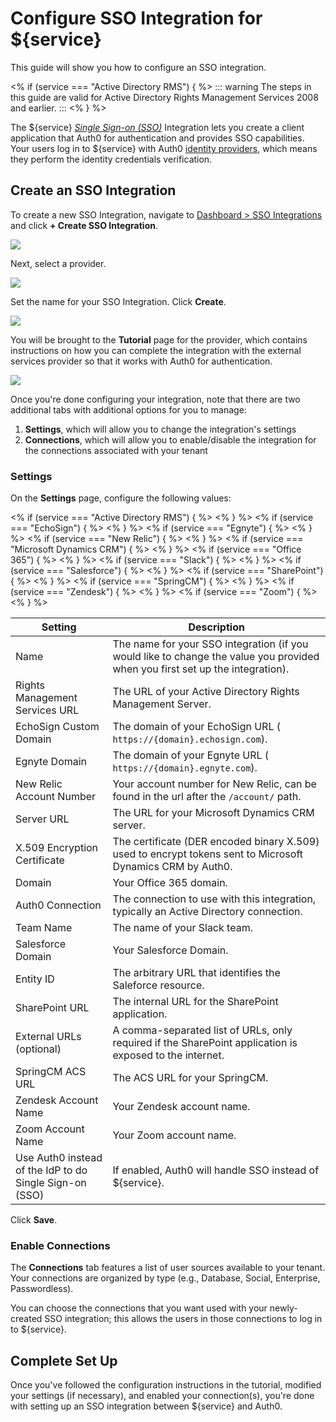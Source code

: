 # Configure SSO Integration for ${service}

This guide will show you how to configure an SSO integration.

<% if (service === "Active Directory RMS") { %>
::: warning
The steps in this guide are valid for Active Directory Rights Management Services 2008 and earlier.
:::
<% } %>

The ${service} <dfn data-key="single-sign-on">[Single Sign-on (SSO)](/sso)</dfn> Integration lets you create a client application that Auth0 for authentication and provides SSO capabilities. Your users log in to ${service} with Auth0 [identity providers](/identityproviders), which means they perform the identity credentials verification.

## Create an SSO Integration

To create a new SSO Integration, navigate to [Dashboard > SSO Integrations](https://manage.auth0.com/#/externalapps) and click **+ Create SSO Integration**.

![](/media/articles/sso/integrations/new.png)

Next, select a provider.

![](/media/articles/sso/integrations/options.png)

Set the name for your SSO Integration. Click **Create**.

![](/media/articles/sso/integrations/name.png)

You will be brought to the **Tutorial** page for the provider, which contains instructions on how you can complete the integration with the external services provider so that it works with Auth0 for authentication. 

![](/media/articles/sso/integrations/${img}.png)

Once you're done configuring your integration, note that there are two additional tabs with additional options for you to manage:

1. **Settings**, which will allow you to change the integration's settings
2. **Connections**, which will allow you to enable/disable the integration for the connections associated with your tenant

### Settings

On the **Settings** page, configure the following values:

<table class="table">
    <thead>
        <tr>
            <th><strong>Setting</strong></th>
            <th><strong>Description</strong></th>
        </tr>
    </thead>
    <tbody>
        <tr>
            <td>Name</td>
            <td>The name for your SSO integration (if you would like to change the value you provided when you first set up the integration).</td>
        </tr>
        <% if (service === "Active Directory RMS") { %>
        <tr>
           <td>Rights Management Services URL</td>
            <td>The URL of your Active Directory Rights Management Server.</td>
        </tr>
        <% } %>
        <% if (service === "EchoSign") { %>
        <tr>
            <td>EchoSign Custom Domain</td>
            <td>The domain of your EchoSign URL (<code> https://{domain}.echosign.com</code>).</td>
        </tr>
        <% } %>
        <% if (service === "Egnyte") { %>
        <tr>
            <td>Egnyte Domain</td>
            <td>The domain of your Egnyte URL (<code> https://{domain}.egnyte.com</code>).</td>
        </tr>
        <% } %>
        <% if (service === "New Relic") { %>
        <tr>
            <td>New Relic Account Number</td>
            <td>Your account number for New Relic, can be found in the url after the <code>/account/</code> path.</td>
        </tr>
        <% } %>
        <% if (service === "Microsoft Dynamics CRM") { %>
        <tr>
            <td>Server URL</td>
            <td>The URL for your Microsoft Dynamics CRM server.</td>
        </tr>
        <tr>
            <td>X.509 Encryption Certificate</td>
            <td>The certificate (DER encoded binary X.509) used to encrypt tokens sent to Microsoft Dynamics CRM by Auth0.</td>
        </tr>
        <% } %>
        <% if (service === "Office 365") { %>
        <tr>
            <td>Domain</td>
            <td>Your Office 365 domain.</td>
        </tr>
        <tr>
            <td>Auth0 Connection</td>
            <td>The connection to use with this integration, typically an Active Directory connection.</td>
        </tr>
        <% } %>
        <% if (service === "Slack") { %>
        <tr>
            <td>Team Name</td>
            <td>The name of your Slack team.</td>
        </tr>
        <% } %>
        <% if (service === "Salesforce") { %>
        <tr>
            <td>Salesforce Domain</td>
            <td>Your Salesforce Domain.</td>
        </tr>
        <tr>
            <td>Entity ID</td>
            <td>The arbitrary URL that identifies the Saleforce resource.</td>
        </tr>
        <% } %>
        <% if (service === "SharePoint") { %>
        <tr>
            <td>SharePoint URL</td>
            <td>The internal URL for the SharePoint application.</td>
        </tr>
        <tr>
            <td>External URLs (optional)</td>
            <td>A comma-separated list of URLs, only required if the SharePoint application is exposed to the internet.</td>
        </tr>
        <% } %>
        <% if (service === "SpringCM") { %>
        <tr>
            <td>SpringCM ACS URL</td>
            <td>The ACS URL for your SpringCM.</td>
        </tr>
        <% } %>
        <% if (service === "Zendesk") { %>
        <tr>
            <td>Zendesk Account Name</td>
            <td>Your Zendesk account name.</td>
        </tr>
        <% } %>
        <% if (service === "Zoom") { %>
        <tr>
            <td>Zoom Account Name</td>
            <td>Your Zoom account name.</td>
        </tr>
        <% } %>
        <tr>
            <td>Use Auth0 instead of the IdP to do Single Sign-on (SSO)</td>
            <td>If enabled, Auth0 will handle SSO instead of ${service}.</td>
        </tr>
    </tbody>
</table>

Click **Save**.

### Enable Connections

The **Connections** tab features a list of user sources available to your tenant. Your connections are organized by type (e.g., Database, Social, Enterprise, Passwordless).

You can choose the connections that you want used with your newly-created SSO integration; this allows the users in those connections to log in to ${service}.

## Complete Set Up

Once you've followed the configuration instructions in the tutorial, modified your settings (if necessary), and enabled your connection(s), you're done with setting up an SSO integration between ${service} and Auth0.